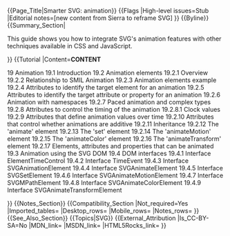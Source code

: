 {{Page_Title|Smarter SVG: animation}}
{{Flags
|High-level issues=Stub
|Editorial notes=[new content from Sierra to reframe SVG]
}}
{{Byline}}
{{Summary_Section|

This guide shows you how to integrate SVG's animation features with
other techniques available in CSS and JavaScript.

}}
{{Tutorial
|Content=__CONTENT__

 19 Animation
    19.1 Introduction
    19.2 Animation elements
        19.2.1 Overview
        19.2.2 Relationship to SMIL Animation
        19.2.3 Animation elements example
        19.2.4 Attributes to identify the target element for an animation
        19.2.5 Attributes to identify the target attribute or property for an animation
        19.2.6 Animation with namespaces
        19.2.7 Paced animation and complex types
        19.2.8 Attributes to control the timing of the animation
            19.2.8.1 Clock values
        19.2.9 Attributes that define animation values over time
        19.2.10 Attributes that control whether animations are additive
        19.2.11 Inheritance
        19.2.12 The 'animate' element
        19.2.13 The 'set' element
        19.2.14 The 'animateMotion' element
        19.2.15 The 'animateColor' element
        19.2.16 The 'animateTransform' element
        19.2.17 Elements, attributes and properties that can be animated
    19.3 Animation using the SVG DOM
    19.4 DOM interfaces
        19.4.1 Interface ElementTimeControl
        19.4.2 Interface TimeEvent
        19.4.3 Interface SVGAnimationElement
        19.4.4 Interface SVGAnimateElement
        19.4.5 Interface SVGSetElement
        19.4.6 Interface SVGAnimateMotionElement
        19.4.7 Interface SVGMPathElement
        19.4.8 Interface SVGAnimateColorElement
        19.4.9 Interface SVGAnimateTransformElement

}}
{{Notes_Section}}
{{Compatibility_Section
|Not_required=Yes
|Imported_tables=
|Desktop_rows=
|Mobile_rows=
|Notes_rows=
}}
{{See_Also_Section}}
{{Topics|SVG}}
{{External_Attribution
|Is_CC-BY-SA=No
|MDN_link=
|MSDN_link=
|HTML5Rocks_link=
}}